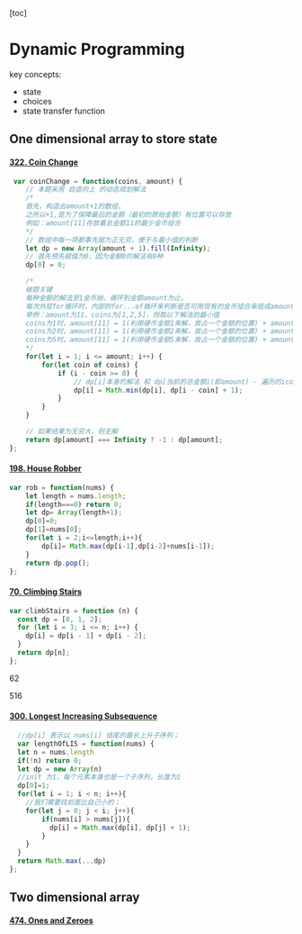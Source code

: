 [toc]



# Dynamic Programming

key concepts:

* state
* choices
* state transfer function 

## One dimensional array to store state

#### [322. Coin Change](https://leetcode-cn.com/problems/coin-change/)

```js
 var coinChange = function(coins, amount) {
    // 本题采用 自底向上 的动态规划解法
    /*
    首先，构造出amount+1的数组，
    之所以+1,是为了保障最后的金额（最初的原始金额）有位置可以存放
    例如：amount[11]存放着总金额11的最少金币组合
    */
    // 数组中每一项都事先赋为正无穷，便于与最小值的判断
    let dp = new Array(amount + 1).fill(Infinity);
    // 首先预先赋值为0，因为金额0的解法有0种
    dp[0] = 0;

    /*
    破题关键
    每种金额的解法至1金币始，循环到金额amount为止。
    每次外层for循环时，内部的for...of循环来判断是否可用现有的金币组合来组成amount金币量
    举例：amount为11，coins为[1,2,5]，则取以下解法的最小值
    coins为1时，amount[11] = 1(利用硬币金额1来解，故占一个金额的位置) + amount[11-1]（假设已知，且为最小值）
    coins为2时，amount[11] = 1(利用硬币金额2来解，故占一个金额的位置) + amount[11-2]（假设已知，且为最小值）
    coins为5时，amount[11] = 1(利用硬币金额5来解，故占一个金额的位置) + amount[11-5]（假设已知，且为最小值）
    */
    for(let i = 1; i <= amount; i++) {
        for(let coin of coins) {
            if (i - coin >= 0) {
                // dp[i]本身的解法 和 dp[当前的总金额i(即amount) - 遍历的icon] + 1(遍历的icon) 的解法的最小值
                dp[i] = Math.min(dp[i], dp[i - coin] + 1);
            }
        }
    }

    // 如果结果为无穷大，则无解
    return dp[amount] === Infinity ? -1 : dp[amount];
};

```

#### [198. House Robber](https://leetcode-cn.com/problems/house-robber/)

```js
var rob = function(nums) {
    let length = nums.length;
    if(length===0) return 0;
    let dp= Array(length+1);
    dp[0]=0;
    dp[1]=nums[0];
    for(let i = 2;i<=length;i++){
        dp[i]= Math.max(dp[i-1],dp[i-2]+nums[i-1]);
    }
    return dp.pop();
};
```





#### [70. Climbing Stairs](https://leetcode-cn.com/problems/climbing-stairs/)

```js
var climbStairs = function (n) {
  const dp = [0, 1, 2];
  for (let i = 3; i <= n; i++) {
    dp[i] = dp[i - 1] + dp[i - 2];
  }
  return dp[n];
};
```



62

516

#### [300. Longest Increasing Subsequence](https://leetcode-cn.com/problems/longest-increasing-subsequence/)

```js
  //dp[i] 表示以 nums[i] 结尾的最长上升子序列；
  var lengthOfLIS = function(nums) { 
  let n = nums.length
  if(!n) return 0;
  let dp = new Array(n)
  //init 为1，每个元素本身也是一个子序列，长度为1
  dp[0]=1;
  for(let i = 1; i < n; i++){
    //我们需要找前面比自己小的；
    for(let j = 0; j < i; j++){
        if(nums[i] > nums[j]){
          dp[i] = Math.max(dp[i], dp[j] + 1);
        }
    } 
  }
  return Math.max(...dp) 
};

```

## Two dimensional array

#### [474. Ones and Zeroes](https://leetcode-cn.com/problems/ones-and-zeroes/)

```

```


